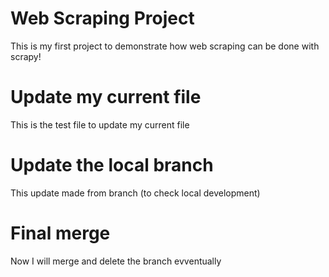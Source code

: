 # Web Scraping Project

This is my first project to demonstrate how web scraping can be done with scrapy!

# Update my current file

This is the test file to update my current file 

# Update the local branch

This update made from branch (to check local development)


# Final merge

Now I will merge and delete the branch evventually
